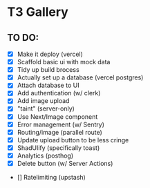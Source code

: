 # T3 Gallery

## TO DO:

- [X] Make it deploy (vercel)
- [X] Scaffold basic ui with mock data
- [X] Tidy up build brocess
- [X] Actually set up a database (vercel postgres)
- [X] Attach database to UI
- [X] Add authentication (w/ clerk)
- [X] Add image upload
- [X] "taint" (server-only)
- [X] Use Next/Image component
- [X] Error management (w/ Sentry)
- [X] Routing/image (parallel route)
- [X] Update upload button to be less cringe
- [X] ShadUIify (specifically toast)
- [X] Analytics (posthog)
- [X] Delete button (w/ Server Actions)
- [] Ratelimiting (upstash)